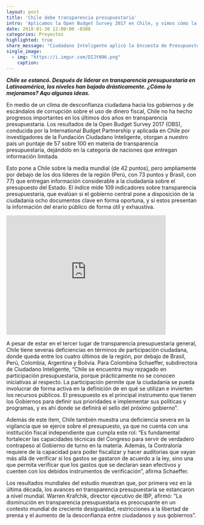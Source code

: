 ```yaml
---
layout: post
title: 'Chile debe transparencia presupuestaria'
intro: 'Aplicamos la Open Budget Survey 2017 en Chile, y vimos cómo la ciudadanía necesita más participación.'
date: 2018-01-30 12:00:00 -0300
categories: Proyectos
highlighted: true
share_message: "Ciudadano Inteligente aplicó la Encuesta de Presupuesto abierto 2017 en Chile. Estos son los resultados"
single_image:
  - img: "https://i.imgur.com/DIJtN96.png"
    caption: 
---
```

***Chile se estancó. Después de liderar en transparencia presupuestaria en Latinoamérica, los niveles han bajado drásticamente. ¿Cómo lo mejoramos? Aqu algunas ideas.*** 

En medio de un clima de desconfianza ciudadana hacia los gobiernos y de escándalos de corrupción sobre el uso de dinero fiscal, Chile no ha hecho progresos importantes en los últimos dos años en transparencia presupuestaria. Los resultados de la Open Budget Survey 2017 (OBS), conducida por la International Budget Partnership y aplicada en Chile por investigadores de la Fundación Ciudadano Inteligente, otorgan a nuestro país un puntaje de 57 sobre 100 en materia de transparencia presupuestaria, dejándolo en la categoría de naciones que entregan información limitada. 

Esto pone a Chile sobre la media mundial (de 42 puntos), pero ampliamente por debajo de los dos líderes de la región (Perú, con 73 puntos y Brasil, con 77) que entregan información considerable a la ciudadanía sobre el presupuesto del Estado. El índice mide 109 indicadores sobre transparencia presupuestaria, que evalúan si el gobierno central pone a disposición de la ciudadanía ocho documentos clave en forma oportuna, y si estos presentan la información del erario público de forma útil y exhaustiva. 

<iframe width="420" height="315" src="https://www.youtube.com/watch?v=td4Cim4NuxM" frameborder="0" allowfullscreen></iframe>

A pesar de estar en el tercer lugar de transparencia presupuestaria general, Chile tiene severas deficiencias en términos de participación ciudadana, donde queda entre los cuatro últimos de la región, por debajo de Brasil, Perú, Colombia, Argentina y Bolivia. Para Colombina Schaeffer, subdirectora de Ciudadano Inteligente, “Chile se encuentra muy rezagado en participación presupuestaria, porque prácticamente no se conocen iniciativas al respecto. La participación permite que la ciudadanía se pueda involucrar de forma activa en la definición de en qué se utilizan e invierten los recursos públicos. El presupuesto es el principal instrumento que tienen los Gobiernos para definir sus prioridades e implementar sus políticas y programas, y es ahí donde se definirá el  sello del próximo gobierno”. 

Además de este ítem, Chile también muestra una deficiencia severa en la vigilancia que se ejerce sobre el presupuesto, ya que no cuenta con una institución fiscal independiente que cumpla este rol: “Es fundamental fortalecer las capacidades técnicas del Congreso para servir de verdadero contrapeso al Gobierno de turno en la materia. Además, la Contraloría requiere de la capacidad para poder fiscalizar y hacer auditorias que vayan más allá de verificar si los gastos se gastaron de acuerdo a la ley, sino una que permita verificar que los gastos que se declaran sean efectivos y cuenten con los debidos instrumentos de verificación”, afirma Schaeffer. 

Los resultados mundiales del estudio muestran que, por primera vez en la última década, los avances en transparencia presupuestaria se estancaron a nivel mundial. Warren Krafchik, director ejecutivo de IBP, afirmó: “La disminución en transparencia presupuestaria es preocupante en un contexto mundial de creciente desigualdad, restricciones a la libertad de prensa y el aumento de la desconfianza entre ciudadanos y sus gobiernos”. 
